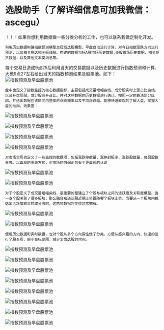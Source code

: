 # 选股助手（了解详细信息可加我微信：ascegu）

！！！如果你想利用数据做一些分类分析的工作，也可以联系我做定制化开发。
    
    利用历史数据构建指数预测模型及短线选股模型，早盘自动进行计算，对今日指数涨跌方向进行预测，以及相关挑选相关短线股。构建的数据包括A股市场历史数据,美股市场历史数据，相关期货数据，以及其他文本类消息等。
每个交易日造成9点25后利用当天的交易数据以及历史数据进行指数预测和计算，大概9点27左右给出当天的指数预测结果及股票池。如下：
![指数预测及早盘股票池](/images/1.jpg)
    
    盘中也定义了指数监控的核心数据指标，主要包括成交量增幅曲线，成分股实时上涨占比曲线，以及开盘阶段，成分股高开占比。并对这些数据的历史数据进行统计。按照一定的算法划分区间，并给出数据在该区间内整体的涨跌概率以及平均涨跌幅。能够快速直观的了解大盘，掌握大盘的动向。效果图：
![指数预测及早盘股票池](/images/2.jpg)

![指数预测及早盘股票池](/images/3.jpg)

![指数预测及早盘股票池](/images/4.jpg)

![指数预测及早盘股票池](/images/5.jpg)

    对市场全局也定义了一些监控的数据项，包括涨跌停数量，涨停封板率，涨跌股数量，强弱股数量等。以直观的图表方式，对市场的强弱走势有个更直观的认识

![指数预测及早盘股票池](/images/6.jpg)

![指数预测及早盘股票池](/images/7.jpg)

    对于个股定义了成交量增幅曲线，最重要的是建立了个股与板块之间的活跃度及关联度模型。当一支个股关联了很多板块，那么融合知道该股近期走势跟随哪个板块走势。当要从一个板块内挑选出活跃度较高的成分股时，这两项数据将变得非常拥有。

![指数预测及早盘股票池](/images/8.jpg)

![指数预测及早盘股票池](/images/9.jpg)

    使用历史数据和实时数据，也对个股从多个方向属性做了分类，方便从感兴趣的方向，快速的进行个股查看，缩小目标范围，减少复盘选股的时间。

![指数预测及早盘股票池](/images/10.jpg)

![指数预测及早盘股票池](/images/11.jpg)

![指数预测及早盘股票池](/images/12.jpg)

![指数预测及早盘股票池](/images/13.jpg)

![指数预测及早盘股票池](/images/14.jpg)

![指数预测及早盘股票池](/images/15.jpg)

![指数预测及早盘股票池](/images/16.jpg)

![指数预测及早盘股票池](/images/17.jpg)

